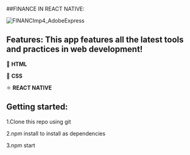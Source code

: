 ##FINANCE IN REACT NATIVE:

![FINANCImp4_AdobeExpress](https://user-images.githubusercontent.com/74988159/212974963-f61378dc-843f-4f13-bbc6-8eab9e92f1c4.gif)

## Features: This app features all the latest tools and practices in web development!

📄 **HTML**

📄 **CSS**

⚛️ **REACT NATIVE**

## Getting started:

1.Clone this repo using git

2.npm install to install as dependencies

3.npm start

